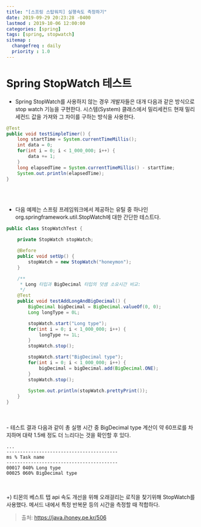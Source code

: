 ```yaml
---
title: "[스프링 스탑워치] 실행속도 측정하기"
date: 2019-09-29 20:23:28 -0400
lastmod : 2019-10-06 12:00:00
categories: [spring]
tags: [spring, stopwatch]
sitemap :
  changefreq : daily
  priority : 1.0
---
```


# Spring StopWatch 테스트

- Spring StopWatch를 사용하지 않는 경우 개발자들은 대개 다음과 같은 방식으로 stop watch 기능을 구현한다. 
시스템(System) 클래스에서 밀리세컨드 현재 밀리세컨드 값을 가져와 그 차이를 구하는 방식을 사용한다.

~~~java
@Test
public void testSimpleTimer() {
    long startTime = System.currentTimeMillis();
    int data = 0;
    for(int i = 0; i < 1_000_000; i++) {
        data += 1;
    }
    long elapsedTime = System.currentTimeMillis() - startTime;
    System.out.println(elapsedTime);
}
~~~
<br/>
<br/>

- 다음 예제는 스프링 프레임워크에서 제공하는 유틸 중 하나인 org.springframework.util.StopWatch에 대한 간단한 테스트다.

~~~java
public class StopWatchTest {

    private StopWatch stopWatch;

    @Before
    public void setUp() {
        stopWatch = new StopWatch("honeymon");
    }

    /**
     * Long 타입과 BigDecimal 타입의 덧셈 소요시간 비교:
     */
    @Test
    public void testAddLongAndBigDecimal() {
        BigDecimal bigDecimal = BigDecimal.valueOf(0, 0);
        Long longType = 0L;

        stopWatch.start("Long type");
        for(int i = 0; i < 1_000_000; i++) {
            longType += 1L;
        }
        stopWatch.stop();

        stopWatch.start("BigDecimal type");
        for(int i = 0; i < 1_000_000; i++) {
            bigDecimal = bigDecimal.add(BigDecimal.ONE);
        }
        stopWatch.stop();
        
        System.out.println(stopWatch.prettyPrint());
    }
}
~~~
<br/>
<br/>
- 테스트 결과
다음과 같이 총 실행 시간 중 BigDecimal type 계산이 약 60프로를 차지하며 대략 1.5배 정도 더 느리다는 것을 확인할 후 있다.
<br/>

~~~
...
-----------------------------------------
ms % Task name 
----------------------------------------- 
00017 040% Long type
00025 060% BigDecimal type 
~~~
<br/>

+) 티몬의 베스트 탭 api 속도 개선을 위해 오래걸리는 로직을 찾기위해 StopWatch를 사용했다. 메서드 내에서 특정 반복문 등의 시간을 측정할 때 적합하다.

> 출처: https://java.ihoney.pe.kr/506 

